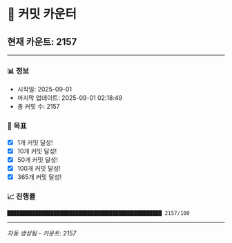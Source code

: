 # 🔢 커밋 카운터

## 현재 카운트: 2157

---

### 📊 정보
- 시작일: 2025-09-01
- 마지막 업데이트: 2025-09-01 02:18:49
- 총 커밋 수: 2157

### 🎯 목표
- [x] 1개 커밋 달성!
- [x] 10개 커밋 달성!
- [x] 50개 커밋 달성!
- [x] 100개 커밋 달성!
- [x] 365개 커밋 달성!

### 📈 진행률
```
██████████████████████████████████████████████████ 2157/100
```

---
*자동 생성됨 - 카운트: 2157*
